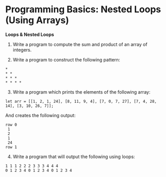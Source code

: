 # Programming Basics: Nested Loops (Using Arrays)

**Loops & Nested Loops**

1. Write a program to compute the sum and product of an array of integers.

2. Write a program to construct the following pattern:  

```
*
* *  
* * *  
* * * *  
```
3. Write a program which prints the elements of the following array: 
```
let arr = [[1, 2, 1, 24], [8, 11, 9, 4], [7, 0, 7, 27], [7, 4, 28, 14], [3, 10, 26, 7]];
```
And creates the following output: 
```
row 0 
 1 
 2 
 1
 24
row 1
```

4. Write a program that will output the following using loops: 
```
1 1 1 2 2 2 3 3 3 4 4 4
0 1 2 3 4 0 1 2 3 4 0 1 2 3 4
```

